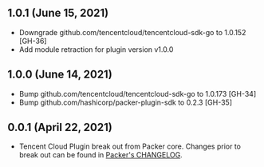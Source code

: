 ## 1.0.1 (June 15, 2021)

* Downgrade github.com/tencentcloud/tencentcloud-sdk-go to 1.0.152 [GH-36]
* Add module retraction for plugin version v1.0.0

## 1.0.0 (June 14, 2021)

* Bump github.com/tencentcloud/tencentcloud-sdk-go to 1.0.173 [GH-34]
* Bump github.com/hashicorp/packer-plugin-sdk to 0.2.3 [GH-35]

## 0.0.1 (April 22, 2021)

* Tencent Cloud Plugin break out from Packer core. Changes prior to break out can be found in [Packer's CHANGELOG](https://github.com/hashicorp/packer/blob/master/CHANGELOG.md).
